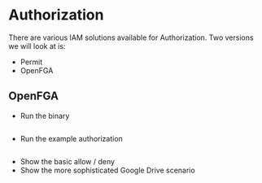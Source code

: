 # Authorization

There are various IAM solutions available for Authorization.
Two versions we will look at is:
- Permit
- OpenFGA

## OpenFGA

- Run the binary 
```

```
- Run the example authorization
```

```
- Show the basic allow / deny
- Show the more sophisticated Google Drive scenario 
